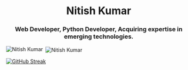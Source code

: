 <h1 align="center">Nitish Kumar</h1>
<h3 align="center">Web Developer, Python Developer, Acquiring expertise in emerging technologies.</h3>
<p><img align="left" src="https://github-readme-stats.vercel.app/api/top-langs?username=c0d1ngthunder&show_icons=true&locale=en&layout=compact" alt="Nitish Kumar" /></p>
<p>&nbsp;<img align="center" src="https://github-readme-stats.vercel.app/api?username=c0d1ngthunder&show_icons=true&locale=en" alt="Nitish Kumar" /></p>
<a href="https://git.io/streak-stats"><img src="https://github-readme-streak-stats.herokuapp.com?user=c0d1ngthunder" alt="GitHub Streak" /></a>
